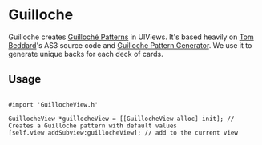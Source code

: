 # Guilloche #

Guilloche creates [Guilloché Patterns](http://en.wikipedia.org/wiki/Guilloch%C3%A9) in UIViews. It's based heavily on [Tom Beddard](http://www.subblue.com/about)'s AS3 source code and [Guilloche Pattern Generator](http://www.subblue.com/projects/guilloche). We use it to generate unique backs for each deck of cards.

## Usage ##

```

#import 'GuillocheView.h'

GuillocheView *guillocheView = [[GuillocheView alloc] init]; // Creates a Guilloche pattern with default values
[self.view addSubview:guillocheView]; // add to the current view

```
